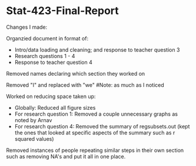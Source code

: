 # Stat-423-Final-Report

Changes I made:

Organzied document in format of:
   - Intro/data loading and cleaning; and response to teacher question 3
   - Research questions 1 - 4
   - Response to teacher question 4

Removed names declaring which section they worked on

Removed "I" and replaced with "we" #Note: as much as I noticed

Worked on reducing space taken up:
  - Globally: Reduced all figure sizes
  - For research question 1: Removed a couple unnecessary graphs as noted by Arnav
  - For research question 4: Removed the summary of regsubsets.out (kept the ones that looked at specific aspects of the summary such as r squared values)

Removed instances of people repeating similar steps in their own section such as removing NA's and put it all in one place.
